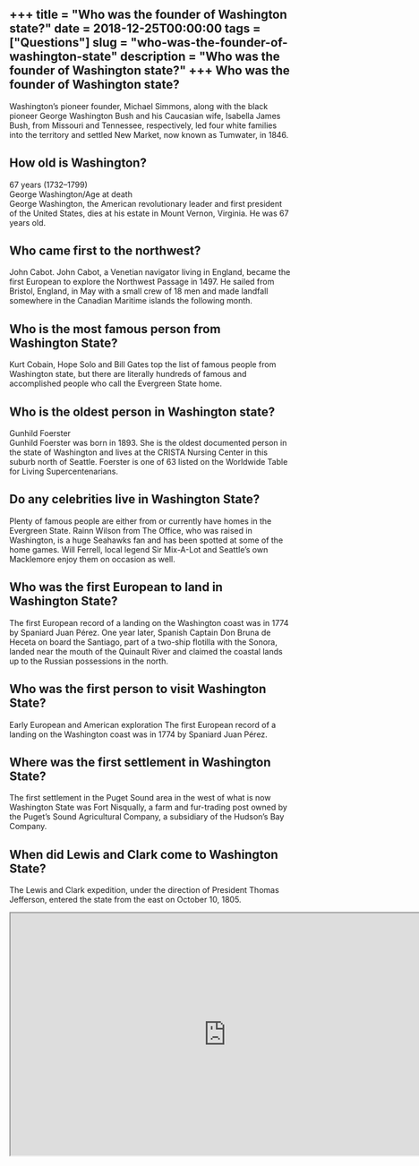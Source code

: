 +++
title = "Who was the founder of Washington state?"
date = 2018-12-25T00:00:00
tags = ["Questions"]
slug = "who-was-the-founder-of-washington-state"
description = "Who was the founder of Washington state?"
+++
Who was the founder of Washington state?
----------------------------------------

Washington’s pioneer founder, Michael Simmons, along with the black pioneer George Washington Bush and his Caucasian wife, Isabella James Bush, from Missouri and Tennessee, respectively, led four white families into the territory and settled New Market, now known as Tumwater, in 1846.

How old is Washington?
----------------------

67 years (1732–1799)  
George Washington/Age at death  
George Washington, the American revolutionary leader and first president of the United States, dies at his estate in Mount Vernon, Virginia. He was 67 years old.

Who came first to the northwest?
--------------------------------

John Cabot. John Cabot, a Venetian navigator living in England, became the first European to explore the Northwest Passage in 1497. He sailed from Bristol, England, in May with a small crew of 18 men and made landfall somewhere in the Canadian Maritime islands the following month.

Who is the most famous person from Washington State?
----------------------------------------------------

Kurt Cobain, Hope Solo and Bill Gates top the list of famous people from Washington state, but there are literally hundreds of famous and accomplished people who call the Evergreen State home.

Who is the oldest person in Washington state?
---------------------------------------------

Gunhild Foerster  
Gunhild Foerster was born in 1893. She is the oldest documented person in the state of Washington and lives at the CRISTA Nursing Center in this suburb north of Seattle. Foerster is one of 63 listed on the Worldwide Table for Living Supercentenarians.

Do any celebrities live in Washington State?
--------------------------------------------

Plenty of famous people are either from or currently have homes in the Evergreen State. Rainn Wilson from The Office, who was raised in Washington, is a huge Seahawks fan and has been spotted at some of the home games. Will Ferrell, local legend Sir Mix-A-Lot and Seattle’s own Macklemore enjoy them on occasion as well.

Who was the first European to land in Washington State?
-------------------------------------------------------

The first European record of a landing on the Washington coast was in 1774 by Spaniard Juan Pérez. One year later, Spanish Captain Don Bruna de Heceta on board the Santiago, part of a two-ship flotilla with the Sonora, landed near the mouth of the Quinault River and claimed the coastal lands up to the Russian possessions in the north.

Who was the first person to visit Washington State?
---------------------------------------------------

Early European and American exploration The first European record of a landing on the Washington coast was in 1774 by Spaniard Juan Pérez.

Where was the first settlement in Washington State?
---------------------------------------------------

The first settlement in the Puget Sound area in the west of what is now Washington State was Fort Nisqually, a farm and fur-trading post owned by the Puget’s Sound Agricultural Company, a subsidiary of the Hudson’s Bay Company.

When did Lewis and Clark come to Washington State?
--------------------------------------------------

The Lewis and Clark expedition, under the direction of President Thomas Jefferson, entered the state from the east on October 10, 1805.

<iframe allow="accelerometer; autoplay; clipboard-write; encrypted-media; gyroscope; picture-in-picture" allowfullscreen="" class="__youtube_prefs__  epyt-is-override  no-lazyload" data-no-lazy="1" data-origheight="433" data-origwidth="770" data-skipgform_ajax_framebjll="" height="433" id="_ytid_40089" loading="lazy" src="https://www.youtube.com/embed/rcSmqgFVUpU?enablejsapi=1&autoplay=0&cc_load_policy=0&cc_lang_pref=&iv_load_policy=1&loop=0&modestbranding=0&rel=1&fs=1&playsinline=0&autohide=2&theme=dark&color=red&controls=1&" title="YouTube player" width="770"></iframe>